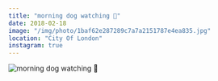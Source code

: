 ```yaml
---
title: "morning dog watching 🐶"
date: 2018-02-18
image: "/img/photo/1baf62e287289c7a7a2151787e4ea835.jpg"
location: "City Of London"
instagram: true
---
```


![morning dog watching 🐶](/img/photo/1baf62e287289c7a7a2151787e4ea835.jpg)
